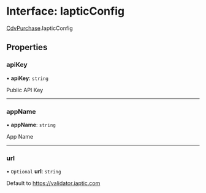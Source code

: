# Interface: IapticConfig

[CdvPurchase](../modules/CdvPurchase.md).IapticConfig

## Properties

### apiKey

• **apiKey**: `string`

Public API Key

___

### appName

• **appName**: `string`

App Name

___

### url

• `Optional` **url**: `string`

Default to https://validator.iaptic.com
